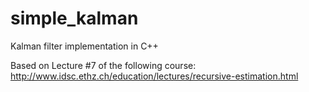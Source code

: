 # simple_kalman
Kalman filter implementation in C++ 

Based on Lecture #7 of the following course: http://www.idsc.ethz.ch/education/lectures/recursive-estimation.html
